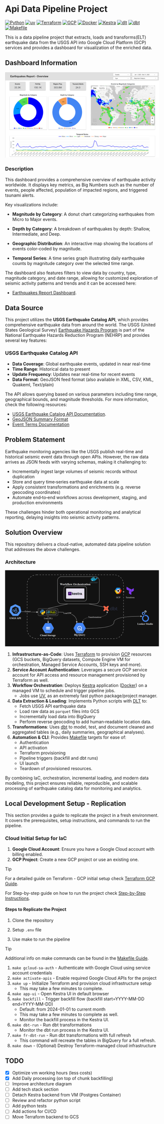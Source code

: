 # Api Data Pipeline Project

[![Python](https://img.shields.io/badge/Python-3.10-4B8BBE.svg?style=flat&logo=python&logoColor=FFD43B&labelColor=3776AB)](https://www.python.org/)
[![uv](https://img.shields.io/badge/astral/uv-261230?style=flat&logo=uv&logoColor=DE5FE9&labelColor=261230)](https://docs.astral.sh/uv/getting-started/installation/)
[![Terraform](https://img.shields.io/badge/Terraform-844FBA?logo=terraform&logoColor=fff&style=flat)](https://www.terraform.io/)
[![GCP](https://img.shields.io/badge/GCP-4285F4?style=flat&logo=googlecloud&logoColor=fff&labelColor=4285F4)](https://cloud.google.com/)
[![Docker](https://img.shields.io/badge/docker-2496ED?style=flat&logo=docker&logoColor=fff&labelColor=2496ED)](https://www.docker.com/)
[![Kestra](https://img.shields.io/badge/Kestra-blueviolet?style=flat&logoColor=fff&labelColor=blueviolet)](https://www.kestra.io/)
[![dlt](https://img.shields.io/badge/dlt-1.9.0-C6D300?style=flat&logo=dlt&labelColor=59C1D5)](https://dlthub.com/)
[![dbt](https://img.shields.io/badge/dbt-FF694B?logo=dbt&logoColor=fff&style=flat)](https://www.getdbt.com/)
[![Makefile](https://img.shields.io/badge/Makefile-000000?style=flat&logo=make&logoColor=fff&labelColor=000000)](https://www.gnu.org/software/make/)

This is a data pipeline project that extracts, loads and transforms(ELT) earthquake data from the USGS API into Google Cloud Platform (GCP) services and provides a dashboard for visualization of the enriched data.

## Dashboard Information

![alt text](assets/images/image.png)

### Description

This dashboard provides a comprehensive overview of earthquake activity worldwide. It displays key metrics, as Big Numbers such as the number of events, people affected, population of impacted regions, and triggered tsunami alerts.

Key visualizations include:

- **Magnitude by Category**: A donut chart categorizing earthquakes from Micro to Major events.

- **Depth by Category**: A breakdown of earthquakes by depth: Shallow, Intermediate, and Deep.

- **Geographic Distribution**: An interactive map showing the locations of events color-coded by magnitude.

- **Temporal Series**: A time series graph illustrating daily earthquake counts by magnitude category over the selected time range.

The dashboard also features filters to view data by country, type, magnitude category, and date range, allowing for customized exploration of seismic activity patterns and trends and it can be accessed here:

- [Earthquakes Report Dashboard](https://lookerstudio.google.com/reporting/d20e44a3-1200-4785-8da5-cc219ba558ed).

## Data Source

This project utilizes the **USGS Earthquake Catalog API**, which provides comprehensive earthquake data from around the world. The USGS (United States Geological Survey) [Earthquake Hazards Program](https://www.usgs.gov/programs/earthquake-hazards) is part of the National Earthquake Hazards Reduction Program (NEHRP) and provides several key features:

### USGS Earthquake Catalog API

- **Data Coverage**: Global earthquake events, updated in near real-time
- **Time Range**: Historical data to present
- **Update Frequency**: Updates near real-time for recent events
- **Data Format**: GeoJSON feed format (also available in XML, CSV, KML, Quakeml, Text/plain)

The API allows querying based on various parameters including time range, geographical bounds, and magnitude thresholds. For more information, check the following resources:

- [USGS Earthquake Catalog API Documentation](https://earthquake.usgs.gov/fdsnws/event/1/).
- [GeoJSON Summary Format](https://earthquake.usgs.gov/earthquakes/feed/v1.0/geojson.php)
- [Event Terms Documentation](https://earthquake.usgs.gov/data/comcat/data-eventterms.php)

## Problem Statement

Earthquake monitoring agencies like the USGS publish real-time and historical seismic event data through open APIs. However, the raw data arrives as JSON feeds with varying schemas, making
it challenging to:

- Incrementally ingest large volumes of seismic records without duplication
- Store and query time‑series earthquake data at scale
- Apply consistent transformations and enrichments (e.g. reverse geocoding coordinates)
- Automate end‑to‑end workflows across development, staging, and production environments

These challenges hinder both operational monitoring and analytical reporting, delaying insights into seismic activity patterns.

## Solution Overview

This repository delivers a cloud-native, automated data pipeline solution that addresses the above challenges.

### Architecture

![alt text](assets/images/image-1.png)

1. **Infrastructure-as-Code**: Uses [Terraform](https://developer.hashicorp.com/terraform) to provision [GCP](https://cloud.google.com/) resources (GCS buckets, BigQuery datasets, Compute Engine VM for orchestration, Managed Service Accounts, SSH keys and more).
2. **Service Account Authentication**: Leverages a secure GCP service account for API access and resource management provisioned by Terraform as well.
3. **Workflow Orchestration**: Deploys [Kestra](https://kestra.io/) application ([Docker](https://www.docker.com/)) on a managed VM to schedule and trigger pipeline jobs.
   - Jobs use [UV](https://docs.astral.sh/uv/), as an extremely fast python package/project manager.
4. **Data Extraction & Loading**: Implements Python scripts with [DLT](https://dlthub.com/) to:
   - Fetch USGS API earthquake data
   - Load raw data as `parquet` files into GCS
   - Incrementally load data into BigQuery
   - Perform reverse geocoding to add human‑readable location data.  
5. **Transformations**: Uses [dbt](https://www.getdbt.com/) to model, test, and document cleaned and aggregated tables (e.g., daily summaries, geographical analyses).
6. **Automation & CLI**: Provides [Makefile](https://www.gnu.org/software/make/) targets for ease of:
   - Authentication
   - API activation
   - Terraform provisioning
   - Pipeline triggers (backfill and dbt runs)
   - UI launch
   - Teardown of provisioned resources.

By combining IaC, orchestration, incremental loading, and modern data modeling, this project ensures reliable, reproducible, and scalable processing of earthquake catalog data for monitoring and analytics.

<!-- TODO add a tech stack list here -->

## Local Development Setup - Replication

This section provides a guide to replicate the project in a fresh environment. It covers the prerequisites, setup instructions, and commands to run the pipeline.

### Cloud Initial Setup for IaC

1. **Google Cloud Account**: Ensure you have a Google Cloud account with billing enabled.
2. **GCP Project**: Create a new GCP project or use an existing one.

> [!TIP]
> For a detailed guide on Terraform - GCP initial setup check [Terraform GCP Guide](docs/terraform.md).
>
> For Step-by-step guide on how to run the project check [Step-by-Step Instructions](docs/instructions.md).

#### Steps to Replicate the Project

1. Clone the repository

2. Setup `.env` file

3. Use make to run the pipeline

> [!TIP]
> Additional info on make commands can be found in the [Makefile Guide](docs/makefile.md).

   1. `make gcloud-sa-auth` - Authenticate with Google Cloud using service account credentials
   2. `make activate-apis` - Enable required Google Cloud APIs for the project
   3. `make up` - Initialize Terraform and provision cloud infrastructure setup
        - This may take a few minutes to complete.
   4. `make app-ui` - Open Kestra UI in default browser
   5. `make backfill` - Trigger backfill flow (backfill start=YYYY-MM-DD end=YYYY-MM-DD)
      - Default: from 2024-01-01 to current month
      - This may take a few minutes to complete as well.
      - Monitor the backfill process in the Kestra UI.
   6. `make dbt-run` - Run dbt transformations
      - Monitor the dbt run process in the Kestra UI.
   7. `make fr-dbt-run` - Run dbt transformations with full refresh
      - This command will recreate the tables in BigQuery for a full refresh.
   8. `make down` - (Optional) Destroy Terraform-managed cloud infrastructure

## TODO

- [x] Optimize vm working hours (less costs)
- [x] Add Daily processing (on top of chunk backfilling)
- [ ] Improve architecture diagram
- [ ] Add tech stack section
- [ ] Detach Kestra backend from VM (Postgres Container)
- [ ] Review and refactor python script
- [ ] Add python tests
- [ ] Add actions for CI/CD
- [ ] Move Terraform backend to GCS
